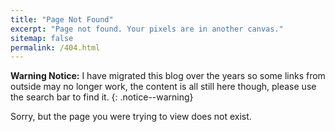 ```yaml
---
title: "Page Not Found"
excerpt: "Page not found. Your pixels are in another canvas."
sitemap: false
permalink: /404.html
---
```


**Warning Notice:** I have migrated this blog over the years so some links from outside may no longer work, the content is all still here though, please use the search bar to find it.
{: .notice--warning}

Sorry, but the page you were trying to view does not exist.

